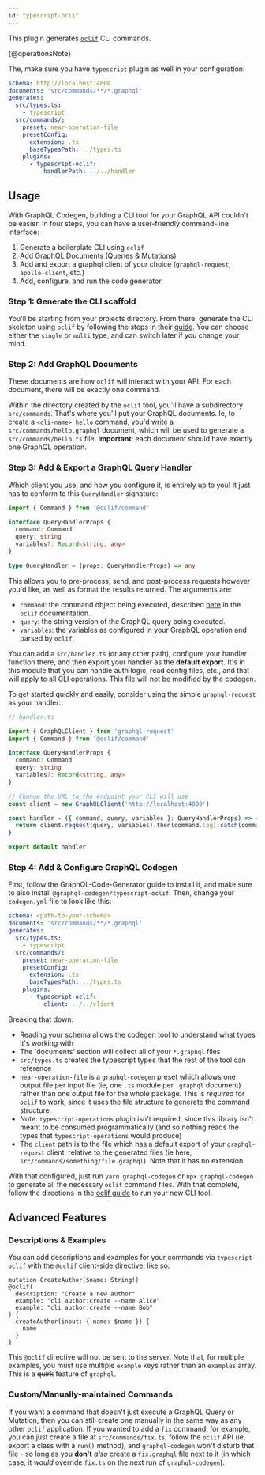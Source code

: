 ```yaml
---
id: typescript-oclif
---
```


This plugin generates [`oclif`](https://npmjs.com/package/oclif) CLI commands.

{@operationsNote}

The, make sure you have `typescript` plugin as well in your configuration:

```yaml
schema: http://localhost:4000
documents: 'src/commands/**/*.graphql'
generates:
  src/types.ts:
    - typescript
  src/commands/:
    preset: near-operation-file
    presetConfig:
      extension: .ts
      baseTypesPath: ../types.ts
    plugins:
      - typescript-oclif:
          handlerPath: ../../handler
```

## Usage

With GraphQL Codegen, building a CLI tool for your GraphQL API couldn't be easier. In four steps,
you can have a user-friendly command-line interface:

1. Generate a boilerplate CLI using `oclif`
2. Add GraphQL Documents (Queries & Mutations)
3. Add and export a graphql client of your choice (`graphql-request`, `apollo-client`, etc.)
4. Add, configure, and run the code generator

### Step 1: Generate the CLI scaffold

You'll be starting from your projects directory. From there, generate the CLI skeleton using `oclif`
by following the steps in their [guide](https://oclif.io/docs/introduction). You can choose either
the `single` or `multi` type, and can switch later if you change your mind.

### Step 2: Add GraphQL Documents

These documents are how `oclif` will interact with your API. For each document, there will be
exactly one command.

Within the directory created by the `oclif` tool, you'll have a subdirectory `src/commands`. That's
where you'll put your GraphQL documents. Ie, to create a `<cli-name> hello` command, you'd write a
`src/commands/hello.graphql` document, which will be used to generate a `src/commands/hello.ts`
file. **Important**: each document should have exactly one GraphQL operation.

### Step 3: Add & Export a GraphQL Query Handler

Which client you use, and how you configure it, is entirely up to you! It just has to conform to
this `QueryHandler` signature:

```ts
import { Command } from '@oclif/command'

interface QueryHandlerProps {
  command: Command
  query: string
  variables?: Record<string, any>
}

type QueryHandler = (props: QueryHandlerProps) => any
```

This allows you to pre-process, send, and post-process requests however you'd like, as well as format
the results returned. The arguments are:

- `command`: the command object being executed, described [here](https://oclif.io/docs/commands) in the `oclif` documentation.
- `query`: the string version of the GraphQL query being executed.
- `variables`: the variables as configured in your GraphQL operation and parsed by `oclif`.

You can add a `src/handler.ts` (or any other path), configure your handler function there, and then
export your handler as the **default export**. It's in this module that you can handle auth logic,
read config files, etc., and that will apply to all CLI operations. This file will not be modified
by the codegen.

To get started quickly and easily, consider using the simple `graphql-request` as your handler:

```ts
// handler.ts

import { GraphQLClient } from 'graphql-request'
import { Command } from '@oclif/command'

interface QueryHandlerProps {
  command: Command
  query: string
  variables?: Record<string, any>
}

// Change the URL to the endpoint your CLI will use
const client = new GraphQLClient('http://localhost:4000')

const handler = ({ command, query, variables }: QueryHandlerProps) => {
  return client.request(query, variables).then(command.log).catch(command.error)
}

export default handler
```

### Step 4: Add & Configure GraphQL Codegen

First, follow the GraphQL-Code-Generator guide to install it, and make sure to also install
`@graphql-codegen/typescript-oclif`. Then, change your `codegen.yml` file to look like this:

```yaml
schema: <path-to-your-schema>
documents: 'src/commands/**/*.graphql'
generates:
  src/types.ts:
    - typescript
  src/commands/:
    preset: near-operation-file
    presetConfig:
      extension: .ts
      baseTypesPath: ../types.ts
    plugins:
      - typescript-oclif:
          client: ../../client
```

Breaking that down:

- Reading your schema allows the codegen tool to understand what types it's working with
- The 'documents' section will collect all of your `*.graphql` files
- `src/types.ts` creates the typescript types that the rest of the tool can reference
- `near-operation-file` is a `graphql-codegen` preset which allows one output file per input file
  (ie, one `.ts` module per `.graphql` document) rather than one output file for the whole package.
  This is _required_ for `oclif` to work, since it uses the file structure to generate the command structure.
- Note: `typescript-operations` plugin isn't required, since this library isn't meant to be consumed
  programmatically (and so nothing reads the types that `typescript-operations` would produce)
- The `client` path is to the file which has a default export of your `graphql-request` client,
  relative to the generated files (ie here, `src/commands/something/file.graphql`).
  Note that it has no extension.

With that configured, just run `yarn graphql-codegen` or `npx graphql-codegen` to generate all the
necessary `oclif` command files. With that complete, follow the directions in the
[oclif guide](https://oclif.io/docs/introduction) to run your new CLI tool.

## Advanced Features

### Descriptions & Examples

You can add descriptions and examples for your commands via `typescript-oclif` with the `@oclif`
client-side directive, like so:

```gql
mutation CreateAuthor($name: String!)
@oclif(
  description: "Create a new author"
  example: "cli author:create --name Alice"
  example: "cli author:create --name Bob"
) {
  createAuthor(input: { name: $name }) {
    name
  }
}
```

This `@oclif` directive will not be sent to the server. Note that, for multiple examples, you must
use multiple `example` keys rather than an `examples` array. This is a ~~quirk~~ feature of
`graphql`.

### Custom/Manually-maintained Commands

If you want a command that doesn't just execute a GraphQL Query or Mutation, then you can still
create one manually in the same way as any other `oclif` application. If you wanted to add a `fix`
command, for example, you can just create a file at `src/commands/fix.ts`, follow the `oclif` API
(ie, export a class with a `run()` method), and `graphql-codegen` won't disturb that file - so long
as you **don't** _also_ create a `fix.graphql` file next to it (in which case, it _would_ override
`fix.ts` on the next run of `graphql-codegen`).

